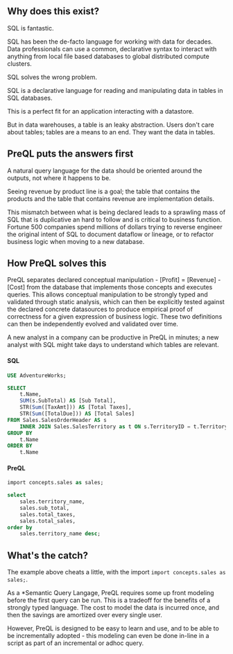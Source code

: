 ## Why does this exist?

SQL is fantastic.

SQL has been the de-facto language for working with data for decades. Data professionals can use a common, declarative syntax to interact with anything from local file based databases to global distributed compute clusters.

SQL solves the wrong problem.

SQL is a declarative language for reading and manipulating data in tables in SQL databases.

This is a perfect fit for an application interacting with a datastore.

But in data warehouses, a table is an leaky abstraction. Users don't care about tables; tables are a means to an end. They want the data in tables.

## PreQL puts the answers first

A natural query language for the data should be oriented around the outputs, not where it happens to be.

Seeing revenue by product line is a goal; the table that contains the products and the table that contains revenue are implementation details.

This mismatch between what is being declared leads to a sprawling mass of SQL that is duplicative an hard to follow and is critical to business function. Fortune 500 companies spend millions of dollars trying to reverse engineer the original intent of SQL to document dataflow or lineage, or to refactor business logic when moving to a new database.

## How PreQL solves this

PreQL separates declared conceptual manipulation - [Profit] = [Revenue] - [Cost] from the database that implements those concepts and executes queries. This allows conceptual manipulation to be strongly typed and validated through static analysis, which can then be explicitly tested against the declared concrete datasources to produce empirical proof of correctness for a given expression of business logic. These two definitions can then be independently evolved and validated over time.

A new analyst in a company can be productive in PreQL in minutes; a new analyst with SQL might take days to understand which tables are relevant.

#### SQL
```sql
USE AdventureWorks;

SELECT 
    t.Name, 
    SUM(s.SubTotal) AS [Sub Total],
    STR(Sum([TaxAmt])) AS [Total Taxes],
    STR(Sum([TotalDue])) AS [Total Sales]
FROM Sales.SalesOrderHeader AS s
    INNER JOIN Sales.SalesTerritory as t ON s.TerritoryID = t.TerritoryID
GROUP BY 
    t.Name
ORDER BY 
    t.Name
```

#### PreQL
```sql
import concepts.sales as sales;

select
    sales.territory_name,
    sales.sub_total,
    sales.total_taxes,
    sales.total_sales,
order by
    sales.territory_name desc;
```

## What's the catch?

The example above cheats a little, with the import `import concepts.sales as sales;`.

As a *Semantic Query Langage, PreQL requires some up front modeling before the first query can be run. This is a tradeoff for the benefits of a strongly typed language. The cost to model the data is incurred once, and then the savings are amortized over every single user.

However, PreQL is designed to be easy to learn and use, and to be able to be incrementally adopted - this modeling can even be done in-line in a script as part of an incremental or adhoc query.
